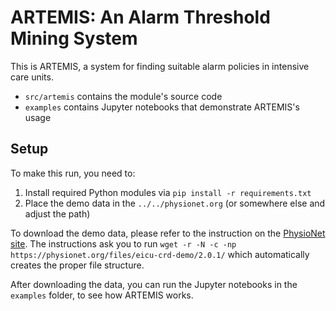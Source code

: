 # ARTEMIS: An Alarm Threshold Mining System

This is ARTEMIS, a system for finding suitable alarm policies in intensive care units.

* `src/artemis` contains the module's source code
* `examples` contains Jupyter notebooks that demonstrate ARTEMIS's usage

## Setup

To make this run, you need to:

1. Install required Python modules via `pip install -r requirements.txt`
2. Place the demo data in the `../../physionet.org` (or somewhere else and adjust the path)

To download the demo data, please refer to the instruction on the [PhysioNet site](https://physionet.org/content/eicu-crd-demo/2.0.1/).
The instructions ask you to run `wget -r -N -c -np https://physionet.org/files/eicu-crd-demo/2.0.1/` which automatically creates the proper file structure.

After downloading the data, you can run the Jupyter notebooks in the `examples` folder, to see how ARTEMIS works.